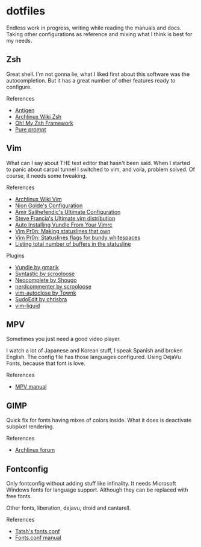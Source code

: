 dotfiles
========

Endless work in progress, writing while reading the manuals and docs. Taking other configurations as reference and mixing what I think is best for my needs.

## Zsh
Great shell. I'm not gonna lie, what I liked first about this software was the autocompletion. But it has a great number of other features ready to configure.

References
* [Antigen](https://github.com/zsh-users/antigen)
* [Archlinux Wiki Zsh](https://wiki.archlinux.org/index.php/zsh)
* [Oh! My Zsh Framework](https://github.com/robbyrussell/oh-my-zsh)
* [Pure prompt](https://github.com/sindresorhus/pure)

## Vim
What can I say about THE text editor that hasn't been said. When I started to panic about carpal tunnel I switched to vim, and voila, problem solved. Of course, it needs some tweaking.

References
* [Archlinux Wiki Vim](https://wiki.archlinux.org/index.php/Vim)
* [Nion Golde's Configuration](http://nion.modprobe.de/setup/vimrc)
* [Amir Salihefendic's Ultimate Configuration](http://amix.dk/vim/vimrc.html)
* [Steve Francia's Ultimate vim distribution](https://github.com/spf13/spf13-vim)
* [Auto Installing Vundle From Your Vimrc](http://www.erikzaadi.com/2012/03/19/auto-installing-vundle-from-your-vimrc/)
* [Vim Pr0n: Making statuslines that own](http://got-ravings.blogspot.mx/2008/08/vim-pr0n-making-statuslines-that-own.html)
* [Vim Pr0n: Statuslines flags for bundy whitespaces](http://got-ravings.blogspot.mx/2008/10/vim-pr0n-statusline-whitespace-flags.html)
* [Listing total number of buffers in the statusline](http://vim.1045645.n5.nabble.com/listing-total-number-of-buffers-in-the-statusline-td1189645.html)

Plugins
* [Vundle by gmarik](https://github.com/gmarik/Vundle.vim)
* [Syntastic by scrooloose](https://github.com/scrooloose/syntastic)
* [Neocomplete by Shougo](https://github.com/Shougo/neocomplete.vim)
* [nerdcommenter by scrooloose](https://github.com/scrooloose/nerdcommenter)
* [vim-autoclose by Townk](https://github.com/Townk/vim-autoclose)
* [SudoEdit by chrisbra](https://github.com/chrisbra/SudoEdit.vim)
* [vim-liquid](https://github.com/tpope/vim-liquid)

## MPV
Sometimes you just need a good video player.

I watch a lot of Japanese and Korean stuff, I speak Spanish and broken English. The config file has those languages configured. Using DejaVu Fonts, because that font is love.

References
* [MPV manual](http://mpv.io/manual/stable/)

## GIMP
Quick fix for fonts having mixes of colors inside. What it does is deactivate subpixel rendering.

References
* [Archlinux forum](https://bbs.archlinux.org/viewtopic.php?pid=1486825#p1486825)

## Fontconfig
Only fontconfig without adding stuff like infinality. It needs Microsoft Windows fonts for language support. Although they can be replaced with free fonts.

Other fonts, liberation, dejavu, droid and cantarell.

References
* [Tatsh's fonts.conf](https://gist.github.com/Tatsh/ca2b0cd61cf6ffb5c0e4)
* [Fonts.conf manual](http://fontconfig.org/fontconfig-user.html)
